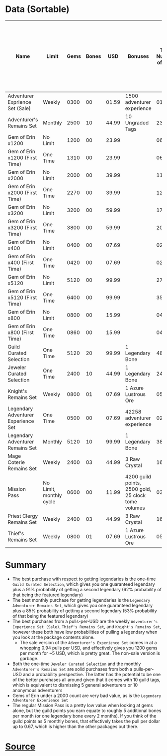# Data (Sortable)
| Name                                | Limit                   | Gems | Bones | USD   | Bonuses                                             | Total Number of Pulls | Pulls per $1 | Probability of At Least One Legendary<br>from Gems + Bones (Excluding Legendary Bone) | Probability of At Least One Featured Legendary<br>from Gems + Bones (Excluding Legendary Bone) |
| ----------------------------------- | ----------------------- | ---- | ----- | ----- | --------------------------------------------------- | --------------------- | ------------ | ------------------------------------------------------------------------------------- | ---------------------------------------------------------------------------------------------- |
| Adventurer Exprience Set (Sale)     | Weekly                  | 0300 | 00    | 01.59 | 1500 adventurer experience                          | 01.50                 | 0.94         | 0.07                                                                                  | 0.03                                                                                           |
| Adventurer's Remains Set            | Monthly                 | 2500 | 10    | 44.99 | 10 Ungraded Tags                                    | 23.50                 | 0.52         | 0.70                                                                                  | 0.38                                                                                           |
| Gem of Erin x1200                   | No Limit                | 1200 | 00    | 23.99 |                                                     | 06.00                 | 0.25         | 0.26                                                                                  | 0.11                                                                                           |
| Gem of Erin x1200 (First Time)      | One Time                | 1310 | 00    | 23.99 |                                                     | 06.55                 | 0.27         | 0.29                                                                                  | 0.12                                                                                           |
| Gem of Erin x2000                   | No Limit                | 2000 | 00    | 39.99 |                                                     | 11.00                 | 0.28         | 0.43                                                                                  | 0.2                                                                                            |
| Gem of Erin x2000 (First Time)      | One Time                | 2270 | 00    | 39.99 |                                                     | 12.35                 | 0.31         | 0.47                                                                                  | 0.22                                                                                           |
| Gem of Erin x3200                   | No Limit                | 3200 | 00    | 59.99 |                                                     | 17.00                 | 0.28         | 0.58                                                                                  | 0.29                                                                                           |
| Gem of Erin x3200 (First Time)      | One Time                | 3800 | 00    | 59.99 |                                                     | 20.00                 | 0.33         | 0.64                                                                                  | 0.33                                                                                           |
| Gem of Erin x400                    | No Limit                | 0400 | 00    | 07.69 |                                                     | 02.00                 | 0.26         | 0.10                                                                                  | 0.04                                                                                           |
| Gem of Erin x400 (First Time)       | One Time                | 0420 | 00    | 07.69 |                                                     | 02.10                 | 0.27         | 0.10                                                                                  | 0.04                                                                                           |
| Gem of Erin x5120                   | No Limit                | 5120 | 00    | 99.99 |                                                     | 27.60                 | 0.28         | 0.76                                                                                  | 0.43                                                                                           |
| Gem of Erin x5120 (First Time)      | One Time                | 6400 | 00    | 99.99 |                                                     | 35.00                 | 0.35         | 0.83                                                                                  | 0.51                                                                                           |
| Gem of Erin x800                    | No Limit                | 0800 | 00    | 15.99 |                                                     | 04.00                 | 0.25         | 0.19                                                                                  | 0.08                                                                                           |
| Gem of Erin x800 (First Time)       | One Time                | 0860 | 00    | 15.99 |                                                     | 04.30                 | 0.27         | 0.20                                                                                  | 0.08                                                                                           |
| Guild Curated Selection             | One Time                | 5120 | 20    | 99.99 | 1 Legendary Bone                                    | 48.60                 | 0.49         | 0.91                                                                                  | 0.62                                                                                           |
| Jeweler Curated Selection           | One Time                | 2400 | 10    | 44.99 | 1 Legendary Bone                                    | 24.00                 | 0.53         | 0.69                                                                                  | 0.37                                                                                           |
| Knight's Remains Set                | Weekly                  | 0800 | 01    | 07.69 | 1 Azure Lustrous Ore                                | 05.00                 | 0.65         | 0.23                                                                                  | 0.1                                                                                            |
| Legendary Adventurer Experience Set | One Time                | 0500 | 00    | 07.69 | 42258 adventurer experience                         | 02.50                 | 0.33         | 0.12                                                                                  | 0.05                                                                                           |
| Legendary Adventurer Remains Set    | Monthly                 | 5120 | 10    | 99.99 | 1 Legendary Bone                                    | 38.60                 | 0.39         | 0.85                                                                                  | 0.53                                                                                           |
| Mage Coterie Remains Set            | Weekly                  | 2400 | 03    | 44.99 | 3 Raw Crystal                                       | 16.00                 | 0.36         | 0.56                                                                                  | 0.28                                                                                           |
| Mission Pass                        | No Limit, monthly cycle | 0600 | 00    | 11.99 | 4200 guild points, 2500 gold, 25 clock tome volumes | 03.00                 | 0.25         | 0.14                                                                                  | 0.06                                                                                           |
| Priest Clergy Remains Set           | Weekly                  | 2400 | 03    | 44.99 | 3 Raw Crystal                                       | 16.00                 | 0.36         | 0.56                                                                                  | 0.28                                                                                           |
| Thief's Remains Set                 | Weekly                  | 0800 | 01    | 07.69 | 1 Azure Lustrous Ore                                | 05.00                 | 0.65         | 0.23                                                                                  | 0.1                                                                                            |

# Summary
* The best purchase with respect to getting legendaries is the one-time `Guild Curated Selection`, which gives you one guaranteed legendary plus a 91% probability of getting a second legendary (62% probability of that being the featured legendary)
* The best monthly purchase for getting legendaries is the `Legendary Adventurer Remains Set`, which gives you one guaranteed legendary plus a 85% probability of getting a second legendary (53% probability of that being the featured legendary)
* The best purchases from a pulls-per-USD are the weekly `Adventurer's Experience Set (Sale)`, `Thief's Remains Set`, and `Knight's Remains Set`, however these both have low probabilities of pulling a legendary when you look at the package contents alone.
    * The sale version of the `Adventurer's Experience Set` comes in at a whopping 0.94 pulls per USD, and effectively gives you 1200 gems per month for ~5 USD, which is pretty great. The non-sale version is garbage.
* Both the one-time `Jeweler Curated Selection` and the monthly `Adventurer's Remains Set` are solid purchases from both a pulls-per-USD and a probability perspective. The latter has the potential to be one of the better purchases all around given that it comes with 10 guild tags, which is equivalent to dismissing 5 general adventurers or 10 anonymous adventurers
* Gems of Erin under a 2000 count are very bad value, as is the `Legendary Adventurer Experience Set`
* The regular Mission Pass is a pretty low value when looking at gems alone, but the guild points you earn equate to roughly 5 additional bones per month (or one legendary bone every 2 months). If you think of the guild points as 5 monthly bones, that effectively takes the pull per dollar up to 0.67, which is higher than the other packages out there.

# [Source](https://docs.google.com/spreadsheets/d/12hBa-YCU2bYeoOoqlctb6-G4nRiY9VvvWSYv0-xWft0)
